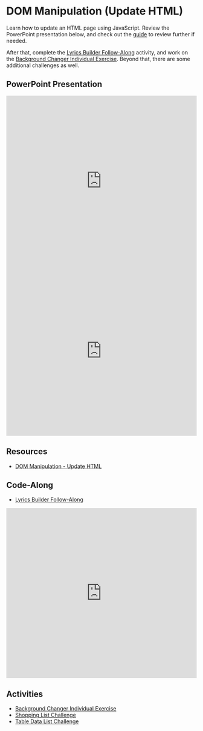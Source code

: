 # DOM Manipulation (Update HTML)
Learn how to update an HTML page using JavaScript. Review the PowerPoint presentation below, and check out the [guide](DomManipulationUpdateHTML.md) to review further if needed.

After that, complete the [Lyrics Builder Follow-Along](LyricsBuilderFollowAlongInstructions.md) activity, and work on the [Background Changer Individual Exercise](BackgroundChangerIndividualInstructions.md). Beyond that, there are some additional challenges as well.

## PowerPoint Presentation
<iframe src='https://view.officeapps.live.com/op/embed.aspx?src=https://hylandtechclub.com/web-102/Week07/DomManipulationContinued.pptx' width='100%' height='450px' frameborder='0'></iframe>

<iframe width="100%" height="450px" src="https://www.youtube.com/embed/fIloVxs8cxQ" frameborder="0" allow="accelerometer; autoplay; clipboard-write; encrypted-media; gyroscope; picture-in-picture" allowfullscreen></iframe>

## Resources
- [DOM Manipulation - Update HTML](DomManipulationUpdateHTML.md)

## Code-Along
- [Lyrics Builder Follow-Along](LyricsBuilderFollowAlongInstructions.md)

<iframe width="100%" height="450px" src="https://www.youtube.com/embed/Bc0O_BovUlU" frameborder="0" allow="accelerometer; autoplay; clipboard-write; encrypted-media; gyroscope; picture-in-picture" allowfullscreen></iframe>

## Activities
- [Background Changer Individual Exercise](BackgroundChangerIndividualInstructions.md)
- [Shopping List Challenge](Challenges/ShoppingListChallenge.md)
- [Table Data List Challenge](Challenges/TableDataChallenge.md)